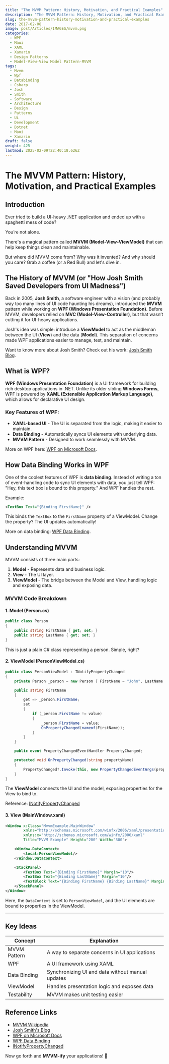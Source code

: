 ```yaml
---
title: "The MVVM Pattern: History, Motivation, and Practical Examples"
description: "The MVVM Pattern: History, Motivation, and Practical Examples"
slug: the-mvvm-pattern-history-motivation-and-practical-examples
date: 2017-02-08
image: post/Articles/IMAGES/mvvm.png
categories:
  - WPF
  - Maui
  - XAML
  - Xamarin
  - Design Patterns
  - Model-View-View Model Pattern-MVVM
tags:
  - Mvvm
  - Wpf
  - Databinding
  - Csharp
  - Josh
  - Smith
  - Software
  - Architecture
  - Design
  - Patterns
  - Ui
  - Development
  - Dotnet
  - Maui
  - Xamarin
draft: false
weight: 425
lastmod: 2025-02-09T22:40:18.626Z
---
```

# The MVVM Pattern: History, Motivation, and Practical Examples

## Introduction

Ever tried to build a UI-heavy .NET application and ended up with a spaghetti mess of code?

You’re not alone.

There's a magical pattern called **MVVM (Model-View-ViewModel)** that can help keep things clean and maintainable.

But where did MVVM come from? Why was it invented? And why should you care? Grab a coffee (or a Red Bull) and let's dive in.

## The History of MVVM (or "How Josh Smith Saved Developers from UI Madness")

Back in 2005, **Josh Smith**, a software engineer with a vision (and probably way too many lines of UI code haunting his dreams), introduced the **MVVM** pattern while working on **WPF (Windows Presentation Foundation)**. Before MVVM, developers relied on **MVC (Model-View-Controller)**, but that wasn’t cutting it for UI-heavy applications.

Josh's idea was simple: introduce a **ViewModel** to act as the middleman between the UI (**View**) and the data (**Model**). This separation of concerns made WPF applications easier to manage, test, and maintain.

Want to know more about Josh Smith? Check out his work: [Josh Smith Blog](https://joshsmithonwpf.wordpress.com/).

## What is WPF?

**WPF (Windows Presentation Foundation)** is a UI framework for building rich desktop applications in .NET. Unlike its older sibling **Windows Forms**, WPF is powered by **XAML (Extensible Application Markup Language)**, which allows for declarative UI design.

### Key Features of WPF:

* **XAML-based UI** - The UI is separated from the logic, making it easier to maintain.
* **Data Binding** - Automatically syncs UI elements with underlying data.
* **MVVM Pattern** - Designed to work seamlessly with MVVM.

More on WPF here: [WPF on Microsoft Docs](https://learn.microsoft.com/en-us/dotnet/desktop/wpf/).

## How Data Binding Works in WPF

One of the coolest features of WPF is **data binding**. Instead of writing a ton of event-handling code to sync UI elements with data, you just tell WPF: "Hey, this text box is bound to this property." And WPF handles the rest.

Example:

```xml
<TextBox Text="{Binding FirstName}" />
```

This binds the `TextBox` to the `FirstName` property of a ViewModel. Change the property? The UI updates automatically!

More on data binding: [WPF Data Binding](https://learn.microsoft.com/en-us/dotnet/desktop/wpf/data).

## Understanding MVVM

MVVM consists of three main parts:

1. **Model** - Represents data and business logic.
2. **View** - The UI layer.
3. **ViewModel** - The bridge between the Model and View, handling logic and exposing data.

### MVVM Code Breakdown

#### 1. Model (Person.cs)

```csharp
public class Person
{
    public string FirstName { get; set; }
    public string LastName { get; set; }
}
```

This is just a plain C# class representing a person. Simple, right?

#### 2. ViewModel (PersonViewModel.cs)

```csharp
public class PersonViewModel : INotifyPropertyChanged
{
    private Person _person = new Person { FirstName = "John", LastName = "Doe" };

    public string FirstName
    {
        get => _person.FirstName;
        set
        {
            if (_person.FirstName != value)
            {
                _person.FirstName = value;
                OnPropertyChanged(nameof(FirstName));
            }
        }
    }

    public event PropertyChangedEventHandler PropertyChanged;

    protected void OnPropertyChanged(string propertyName)
    {
        PropertyChanged?.Invoke(this, new PropertyChangedEventArgs(propertyName));
    }
}
```

The **ViewModel** connects the UI and the model, exposing properties for the View to bind to.

Reference: [INotifyPropertyChanged](https://learn.microsoft.com/en-us/dotnet/api/system.componentmodel.inotifypropertychanged)

#### 3. View (MainWindow.xaml)

```xml
<Window x:Class="MvvmExample.MainWindow"
        xmlns="http://schemas.microsoft.com/winfx/2006/xaml/presentation"
        xmlns:x="http://schemas.microsoft.com/winfx/2006/xaml"
        Title="MVVM Example" Height="200" Width="300">

    <Window.DataContext>
        <local:PersonViewModel/>
    </Window.DataContext>

    <StackPanel>
        <TextBox Text="{Binding FirstName}" Margin="10"/>
        <TextBox Text="{Binding LastName}" Margin="10"/>
        <TextBlock Text="{Binding FirstName} {Binding LastName}" Margin="10"/>
    </StackPanel>
</Window>
```

Here, the `DataContext` is set to `PersonViewModel`, and the UI elements are bound to properties in the ViewModel.

***

## Key Ideas

| Concept      | Explanation                                      |
| ------------ | ------------------------------------------------ |
| MVVM Pattern | A way to separate concerns in UI applications    |
| WPF          | A UI framework using XAML                        |
| Data Binding | Synchronizing UI and data without manual updates |
| ViewModel    | Handles presentation logic and exposes data      |
| Testability  | MVVM makes unit testing easier                   |

## Reference Links

* [MVVM Wikipedia](https://en.wikipedia.org/wiki/Model%E2%80%93view%E2%80%93viewmodel)
* [Josh Smith's Blog](https://joshsmithonwpf.wordpress.com/)
* [WPF on Microsoft Docs](https://learn.microsoft.com/en-us/dotnet/desktop/wpf/)
* [WPF Data Binding](https://learn.microsoft.com/en-us/dotnet/desktop/wpf/data)
* [INotifyPropertyChanged](https://learn.microsoft.com/en-us/dotnet/api/system.componentmodel.inotifypropertychanged)

Now go forth and **MVVM-ify** your applications! 🚀
